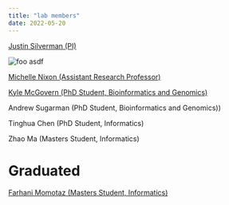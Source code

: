 ```yaml
---
title: "lab members"
date: 2022-05-20
---
```


[Justin Silverman (PI)](http://justin-silverman.com)

![foo](Silverman-Justin.jpg)
asdf

[Michelle Nixon (Assistant Research Professor)](https://ist.psu.edu/directory/map5672)

[Kyle McGovern (PhD Student, Bioinformatics and Genomics)](https://www.huck.psu.edu/people/kyle-mcgovern)

Andrew Sugarman (PhD Student, Bioinformatics and Genomics))

Tinghua Chen (PhD Student, Informatics)

Zhao Ma (Masters Student, Informatics)

# Graduated

[Farhani Momotaz (Masters Student, Informatics)](https://ist.psu.edu/directory/fbm5122)

